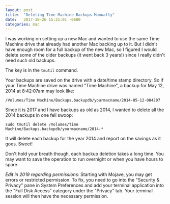 ```yaml
---
layout: post
title:  "Deleting Time Machine Backups Manually"
date:   2017-10-26 15:21:01 -0600
categories: mac
---
```


I was working on setting up a new Mac and wanted to use the same Time Machine drive that already had another Mac backing up to it. But I didn't have enough room for a full backup of the new Mac, so I figured I would delete some of the older backups (it went back 3 years!) since I really didn't need such old backups.

The key is in the `tmutil` command.

Your backups are saved on the drive with a date/time stamp directory. So if your Time Machine drive was named "Time Machine", a backup for May 12, 2014 at 8:42:07am may look like:

```
/Volumes/Time Machine/Backups.backupdb/yourmacname/2014-05-12-084207
```

Since it is 2017 and I have backups as old as 2014, I wanted to delete all the 2014 backups in one fell swoop:

```
sudo tmutil delete /Volumes/Time Machine/Backups.backupdb/yourmacname/2014-*
```

It will delete each backup for the year 2014 and report on the savings as it goes. Sweet!

Don't hold your breath though, each backup deletion takes a long time. You may want to save the operation to run overnight or when you have hours to spare.

*Edit in 2019 regarding permissions:* Starting with Mojave, you may get errors or restricted permission. To fix, you need to go into the "Security & Privacy" pane in System Preferences and add your terminal application into the "Full Disk Access" category under the "Privacy" tab.  Your terminal session will then have the necessary permission.
